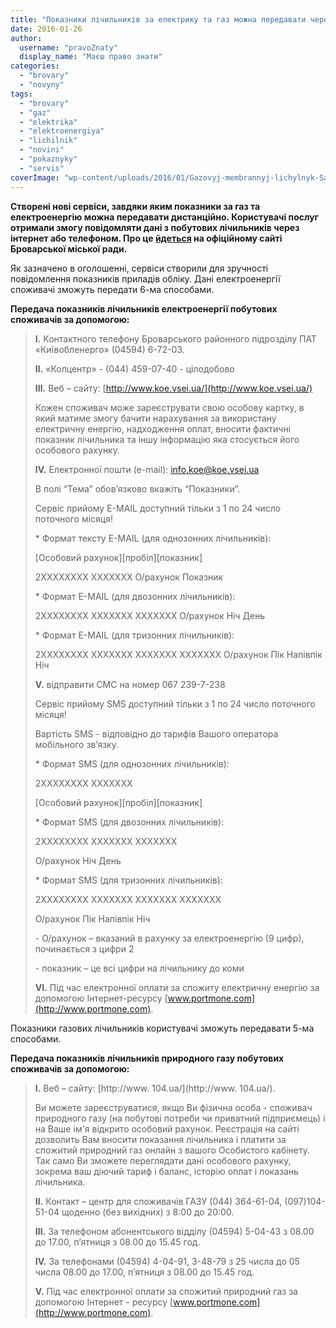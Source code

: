```yaml
---
title: "Показники лічильників за електрику та газ можна передавати через інтернет – міськрада"
date: 2016-01-26
author: 
  username: "pravoZnaty"
  display_name: "Маєш право знати"
categories: 
  - "brovary"
  - "novyny"
tags: 
  - "brovary"
  - "gaz"
  - "elektrika"
  - "elektroenergiya"
  - "lichilnik"
  - "novini"
  - "pokaznyky"
  - "servis"
coverImage: "wp-content/uploads/2016/01/Gazovyj-membrannyj-lichylnyk-Samgaz-vstanovlenyj-po-bezkoshtovnij-programi.jpg"
---
```


**Створені нові сервіси, завдяки яким показники за газ та електроенергію можна передавати дистанційно. Користувачі послуг отримали змогу повідомляти дані з побутових лічильників через інтернет або телефоном. Про це [йдеться](http://docs.brovary.org/p33353/25.01.2016) на офіційному сайті Броварської міської ради.**

Як зазначено в оголошенні, сервіси створили для зручності повідомлення показників приладів обліку. Дані електроенергії споживачі зможуть передати 6-ма способами.

**Передача показників лічильників електроенергії побутових споживачів за допомогою:**

> **І.** Контактного телефону Броварського районного підрозділу ПАТ «Київобленерго» (04594) 6-72-03.
> 
> **ІІ.** «Колцентр» - (044) 459-07-40 - цілодобово
> 
> **ІІІ.** Веб – сайту: [http://www.koe.vsei.ua/](http://www.koe.vsei.ua/)
> 
> Кожен споживач може зареєструвати свою особову картку, в який матиме змогу бачити нарахування за використану електричну енергію, надходження оплат, вносити фактичні показник лічильника та іншу інформацію яка стосується його особового рахунку.
> 
> **ІV.** Електронної пошти (е-mail): info.koe@koe.vsei.ua
> 
> В полі “Тема” обов’язково вкажіть “Показники”.
> 
> Сервіс прийому E-MAIL доступний тільки з 1 по 24 число поточного місяця!
> 
> \* Формат тексту E-MAIL (для однозонних лічильників):
> 
> \[Особовий рахунок\]\[пробіл\]\[показник\]
> 
> 2ХХХХХХХХ ХХХХХХХ О/рахунок Показник
> 
> \* Формат E-MAIL (для двозонних лічильників):
> 
> 2ХХХХХХХХ ХХХХХХХ ХХХХХХХ О/рахунок Ніч День
> 
> \* Формат E-MAIL (для тризонних лічильників):
> 
> 2ХХХХХХХХ ХХХХХХХ ХХХХХХХ ХХХХХХХ О/рахунок Пік Напівпік Ніч
> 
> **V.** відправити СМС на номер 067 239-7-238
> 
> Сервіс прийому SMS доступний тільки з 1 по 24 число поточного місяця!
> 
> Вартість SMS - відповідно до тарифів Вашого оператора мобільного зв’язку.
> 
> \* Формат SMS (для однозонних лічильників):
> 
> 2ХХХХХХХХ ХХХХХХХ
> 
> \[Особовий рахунок\]\[пробіл\]\[показник\]
> 
> \* Формат SMS (для двозонних лічильників):
> 
> 2ХХХХХХХХ ХХХХХХХ ХХХХХХХ
> 
> О/рахунок Ніч День
> 
> \* Формат SMS (для тризонних лічильників):
> 
> 2ХХХХХХХХ ХХХХХХХ ХХХХХХХ ХХХХХХХ
> 
> О/рахунок Пік Напівпік Ніч
> 
> \- О/рахунок – вказаний в рахунку за електроенергію (9 цифр), починається з цифри 2
> 
> \- показник – це всі цифри на лічильнику до коми
> 
> **VI.** Під час електронної оплати за спожиту електричну енергію за допомогою Інтернет-ресурсу [www.portmone.com](http://www.portmone.com).

Показники газових лічильників користувачі зможуть передавати 5-ма способами.

**Передача показників лічильників природного газу побутових споживачів за допомогою:**

> **І.** Веб – сайту: [http://www. 104.ua/](http://www. 104.ua/).
> 
> Ви можете зареєструватися, якщо Ви фізична особа - споживач природного газу (на побутові потреби чи приватний підприємець) і на Ваше ім'я відкрито особовий рахунок. Реєстрація на сайті дозволить Вам вносити показання лічильника і платити за спожитий природний газ онлайн з вашого Особистого кабінету. Так само Ви зможете переглядати дані особового рахунку, зокрема ваш діючий тариф і баланс, історію оплат і показань лічильника.
> 
> **ІІ.** Контакт – центр для споживачів ГАЗУ (044) 364-61-04, (097)104-51-04 щоденно (без вихідних) з 8:00 до 20:00.
> 
> **ІІІ.** За телефоном абонентського відділу (04594) 5-04-43 з 08.00 до 17.00, п’ятниця з 08.00 до 15.45 год.
> 
> **ІV.** За телефонами (04594) 4-04-91, 3-48-79 з 25 числа до 05 числа 08.00 до 17.00, п’ятниця з 08.00 до 15.45 год.
> 
> **V.** Під час електронної оплати за спожитий природний газ за допомогою Інтернет - ресурсу [www.portmone.com](http://www.portmone.com).
